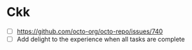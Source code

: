 # Ckk

- [ ] https://github.com/octo-org/octo-repo/issues/740
- [ ] Add delight to the experience when all tasks are complete 
